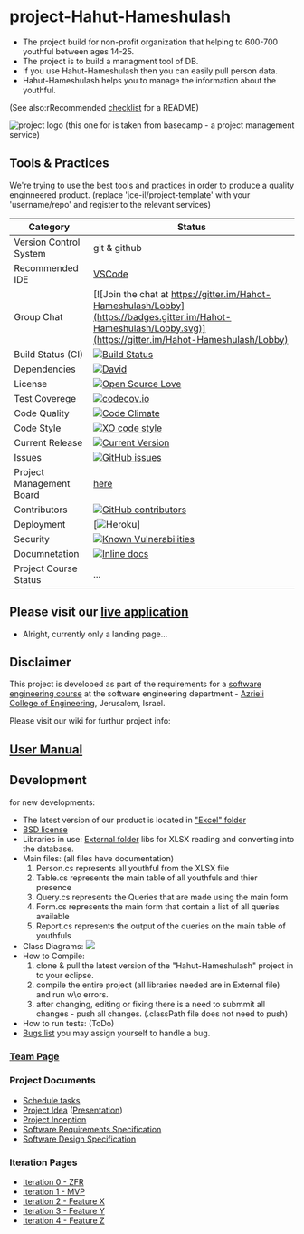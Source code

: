 # project-Hahut-Hameshulash

* The project build for non-profit organization that helping to 600-700 youthful between ages 14-25.
* The project is to build a managment tool of DB.
* If you use Hahut-Hameshulash then you can easily pull person data.
* Hahut-Hameshulash helps you to manage the information about the youthful.
 

(See also:rRecommended [checklist](https://github.com/ddbeck/readme-checklist/blob/master/checklist.md) for a README) 

![project logo (this one for is taken from basecamp - a project management service)](http://meshulash.org/wp-content/uploads/2016/08/LOGO.png)

## Tools & Practices
We're trying to use the best tools and practices in order to produce a quality enginneered product.
(replace 'jce-il/project-template' with your 'username/repo' and register to the relevant services)

|Category|Status|
|---|---|
| Version Control System| git & github |
| Recommended IDE | [VSCode](https://code.visualstudio.com) |
| Group Chat | [![Join the chat at https://gitter.im/Hahot-Hameshulash/Lobby](https://badges.gitter.im/Hahot-Hameshulash/Lobby.svg)](https://gitter.im/Hahot-Hameshulash/Lobby) |
| Build Status (CI) |  [![Build Status](https://travis-ci.org/orbardugo/Hahot-Hameshulash.svg?branch=master)](https://travis-ci.org/orbardugo/Hahot-Hameshulash) |
| Dependencies | [![David](https://img.shields.io/david/dev/idleberg/vscode-badges.svg?style=flat-square)](https://david-dm.org/orbardugo/Hahot-Hameshulash?type=dev) |
| License | [![Open Source Love](https://badges.frapsoft.com/os/mit/mit.svg?v=102)](https://github.com/ellerbrock/open-source-badge/) |
| Test Coverege | [![codecov.io](https://codecov.io/github/orbardugo/Hahot-Hameshulash/coverage.svg?branch=master)](https://codecov.io/github/orbardugo/Hahot-Hameshulash?branch=master) |
| Code Quality | [![Code Climate](https://codeclimate.com/github/orbardugo/Hahot-Hameshulash.svg)](https://codeclimate.com/github/orbardugo/Hahot-Hameshulash) |
| Code Style | [![XO code style](https://img.shields.io/badge/code_style-XO-5ed9c7.svg)](https://github.com/orbardugo/Hahot-Hameshulash) |
| Current Release | [![Current Version](https://img.shields.io/github/release/orbardugo/Hahot-Hameshulash.svg?style=flat)](https://github.com/orbardugo/Hahot-Hameshulash/releases) |
| Issues | [![GitHub issues](https://img.shields.io/github/issues/orbardugo/Hahot-Hameshulash.svg?style=flat)](https://github.com/orbardugo/Hahot-Hameshulash/issues) |
| Project Management Board| [here](https://github.com/orbardugo/Hahot-Hameshulash/projects/1) |
| Contributors | [![GitHub contributors](https://img.shields.io/github/contributors/orbardugo/Hahot-Hameshulash.svg)](https://github.com/orbardugo/Hahot-Hameshulash/graphs/contributors)|
| Deployment | [![Heroku](http://heroku-badge.herokuapp.com/?app=my-app&style=flat&svg=1&root=index.html)] |
| Security | [![Known Vulnerabilities](https://snyk.io/test/github/orbardugo/Hahot-Hameshulash/badge.svg)](https://snyk.io/test/github/orbardugo/Hahot-Hameshulash) |
| Documnetation | [![Inline docs](http://inch-ci.org/github/orbardugo/Hahot-Hameshulash.svg?branch=master)](http://inch-ci.org/github/orbardugo/Hahot-Hameshulash) |
| Project Course Status | ... |

## Please visit our [live application](https://demo.reactstarterkit.com/)
- Alright, currently only a landing page...


## Disclaimer
This project is developed as part of the requirements for a [software engineering course](https://github.com/jce-il/se-class/wiki) at the software engineering department - [Azrieli College of Engineering](http://www.jce.ac.il/), Jerusalem, Israel.

Please visit our wiki for furthur project info: 

## [User Manual](../../wiki/user-manual) 

## Development
for new developments:
- The latest version of our product is located in ["Excel" folder](https://github.com/orbardugo/Hahot-Hameshulash/tree/master/Excel)
- [BSD license](https://github.com/ellerbrock/open-source-badge/) 
- Libraries in use: [External folder](https://github.com/orbardugo/Hahot-Hameshulash/tree/master/External)
libs for XLSX reading and converting into the database.
- Main files: (all files have documentation)
    1. Person.cs represents all youthful from the XLSX file
    2. Table.cs represents the main table of all youthfuls and thier presence
    3. Query.cs represents the Queries that are made using the main form
    4. Form.cs represents the main form that contain a list of all queries available
    5. Report.cs represents the output of the queries on the main table of youthfuls 
- Class Diagrams:
![](http://i64.tinypic.com/16gjt04.jpg)
- How to Compile: 
    1. clone & pull the latest version of the "Hahut-Hameshulash" project in to your eclipse.
    2. compile the entire project (all libraries needed are in External file) and run w\o errors.
    3. after changing, editing or fixing there is a need to submmit all changes - push all changes. (.classPath file does not need to push)
- How to run tests: (ToDo)
- [Bugs list]() you may assign yourself to handle a bug.

### [Team Page](../../wiki/team)

### Project Documents
- [Schedule tasks](https://github.com/orbardugo/Hahot-Hameshulash/projects/2)
- [Project Idea](docs/idea.pdf) ([Presentation](docs/idea-slides.pdf))
- [Project Inception](../../wiki/inception)
- [Software Requirements Specification](../../wiki/srs)
- [Software Design Specification](../../wiki/sds)

### Iteration Pages
- [Iteration 0 - ZFR](https://github.com/orbardugo/Hahot-Hameshulash/wiki/Iteration-0-ZFR)
- [Iteration 1 - MVP]()
- [Iteration 2 - Feature X]()
- [Iteration 3 - Feature Y]()
- [Iteration 4 - Feature Z]()



